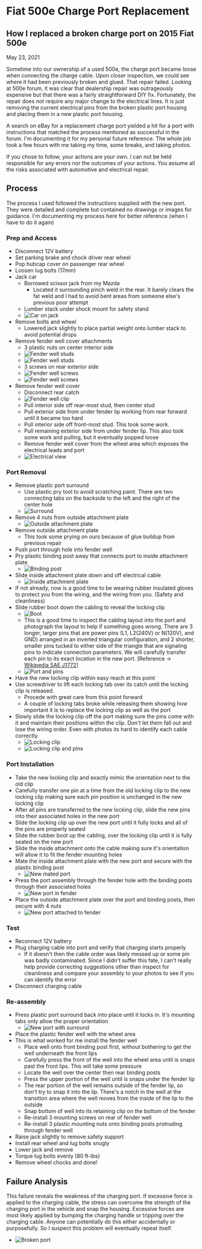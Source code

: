 # Fiat 500e Charge Port Replacement
## How I replaced a broken charge port on 2015 Fiat 500e
May 23, 2021

Sometime into our ownership of a used 500e, the charge port became loose when connecting the charge cable.  Upon closer inspection, we could see where it had been previously broken and glued.  That repair failed.  Looking at 500e forum, it was clear that dealership repair was outrageously expensive but that there was a fairly straightforward DIY fix.  Fortunately, the repair does not require any major change to the electrical lines.  It is just removing the current electrical pins from the broken plastic port housing and placing them in a new plastic port housing.

A search on eBay for a replacement charge port yielded a hit for a port with instructions that matched the process mentioned as successful in the forum.  I'm documenting it for my personal future reference.  The whole job took a few hours with me taking my time, some breaks, and taking photos.

If you chose to follow, your actions are your own.  I can not be held responsible for any errors nor the outcomes of your actions.  You assume all the risks associated with automotive and electrical repair.

## Process
The process I used followed the instructions supplied with the new port.  They were detailed and complete but contained no drawings or images for guidance.  I'm documenting my process here for better reference (when I have to do it again)

### Prep and Access
- Disconnect 12V battery
- Set parking brake and chock driver rear wheel
- Pop hubcap cover on passenger rear wheel
- Loosen lug bolts (17mm)
- Jack car
  - Borrowed scissor jack from my Mazda
    - Located it surrounding pinch weld in the rear.  It barely clears the fat weld and I had to avoid bent areas from someone else's previous poor attempt
  - Lumber stack under shock mount for safety stand
  - ![Car on jack](images/2021-05-25_17-09-01.png)
- Remove bolts and wheel
  - Lowered jack slightly to place partial weight onto lumber stack to avoid potential drops
- Remove fender well cover attachments
  - 3 plastic nuts on center interior side
  - ![Fender well studs](images/2021-05-25_17-10-53.png)
  - ![Fender well studs](images/2021-05-25_17-12-34.png)
  - 3 screws on rear exterior side
  - ![Fender well screws](images/2021-05-25_17-11-37.png)
  - ![Fender well screws](images/2021-05-25_20-49-43.png)
- Remove fender well cover
  - Disconnect rear catch
  - ![Fender well clip](images/2021-05-25_20-59-10.png)
  - Pull interior side off rear-most stud, then center stud
  - Pull exterior side from under fender lip working from rear forward until it became too hard
  - Pull interior side off front-most stud.  This took some work.
  - Pull remaining exterior side from under fender lip.  This also took some work and pulling, but it eventually popped loose
  - Remove fender well cover from the wheel area which exposes the electrical leads and port
  - ![Electrical view](images/2021-05-25_20-51-43.png)

### Port Removal
- Remove plastic port surround
  - Use plastic pry tool to avoid scratching paint.  There are two connecting tabs on the backside to the left and the right of the center hole
  - ![Surround](images/2021-05-25_20-52-21.png)
- Remove 4 nuts from outside attachment plate
  - ![Outside attachment plate](images/2021-05-25_20-52-53.png)
- Remove outside attachment plate
  - This took some prying on ours because of glue buildup from previous repair
- Push port through hole into fender well
- Pry plastic binding post away that connects port to inside attachment plate
  - ![Binding post](images/2021-05-25_20-54-09.png)
- Slide inside attachment plate down and off electrical cable
  - ![Inside attachment plate](images/2021-05-25_20-53-32.png)
- If not already, now is a good time to be wearing rubber insulated gloves to protect you from the wiring, and the wiring from you. (Safety and cleanliness)
- Slide rubber boot down the cabling to reveal the locking clip
  - ![Boot](images/2021-05-25_22-59-13.png)
  - This is a good time to inspect the cabling layout into the port and photograph the layout to help if something goes wrong. There are 3 longer, larger pins that are power pins (L1, L2(240V) or N(120V), and GND) arranged in an inverted triangular configuration, and 2 shorter, smaller pins tucked to either side of the triangle that are  signaling pins to indicate connection parameters.  We will carefully transfer each pin to its exact location in the new port.  [Reference -> [Wikipedia SAE J1772](https://en.wikipedia.org/wiki/SAE_J1772)]
  - ![Port and pins](images/2021-05-25_20-55-31.png)
- Have the new locking clip within easy reach at this point
- Use screwdriver to lift each locking tab over its catch until the locking clip is released.
  - Procede with great care from this point forward
  - A couple of locking tabs broke while releasing them showing how important it is to replace the locking clip as well as the port
- Slowly slide the locking clip off the port making sure the pins come with it and maintain their positions within the clip.  Don't let them fall out and lose the wiring order.  Even with photos its hard to identify each cable correctly.
  - ![Locking clip](images/2021-05-25_20-56-09.png)
  - ![Locking clip and pins](images/2021-05-25_23-00-05.png)

### Port Installation
- Take the new locking clip and exactly mimic the orientation next to the old clip
- Carefully transfer one pin at a time from the old locking clip to the new locking clip making sure each pin position is unchanged in the new locking clip
- After all pins are transferred to the new locking clip, slide the new pins into their associated holes in the new port
- Slide the locking clip up over the new port until it fully locks and all of the pins are properly seated
- Slide the rubber boot up the cabling, over the locking clip until it is fully seated on the new port
- Slide the inside attachment onto the cable making sure it's orientation will allow it to fit the fender mounting holes
- Mate the inside attachment plate with the new port and secure with the plastic binding post
  - ![New mated port](images/2021-05-25_20-56-44.png)
- Press the port assembly through the fender hole with the binding posts through their associated holes
  - ![New port in fender](images/2021-05-25_20-57-27.png)
- Place the outside attachment plate over the port and binding posts, then secure with 4 nuts
  - ![New port attached to fender](images/2021-05-25_20-58-00.png)

### Test
- Reconnect 12V battery
- Plug charging cable into port and verify that charging starts properly
  - If it doesn't then the cable order was likely messed up or some pin was badly contaminated.  Since I didn't suffer this fate, I can't really help provide correcting suggestions other than inspect for cleanliness and compare your assembly to your photos to see if you can identify the error
- Disconnect charging cable

### Re-assembly
- Press plastic port surround back into place until it locks in.  It's mounting tabs only allow the proper orientation
  - ![New port with surround](images/2021-05-25_20-58-40.png)
- Place the plastic fender well with the wheel area
- This is what worked for me install the fender well
  - Place well onto front binding post first, without bothering to get the well underneath the front lips
  - Carefully press the front of the well into the wheel area until is snaps past the front lips.  This will take some pressure
  - Locate the well over the center then rear binding posts
  - Press the upper portion of the well until is snaps under the fender lip
  - The rear portion of the well remains outside of the fender lip, so don't try to snap it into the lip.  There's a notch in the well at the transition area where the well moves from the inside of the lip to the outside
  - Snap bottom of well into its retaining clip on the bottom of the fender
  - Re-install 3 mounting screws on rear of fender well
  - Re-install 3 plastic mounting nuts onto binding posts protruding through fender well
- Raise jack slightly to remove safety support
- Install rear wheel and lug bolts snugly
- Lower jack and remove
- Torque lug bolts evenly (80 ft-lbs)
- Remove wheel chocks and done!

## Failure Analysis
This failure reveals the weakness of the charging port.  If excessive force is applied to the charging cable, the stress can overcome the strength of the charging port in the vehicle and snap the housing.  Excessive forces are most likely applied by bumping the charging handle or tripping over the charging cable.  Anyone can potentially do this either accidentally or purposefully.  So I suspect this problem will eventually repeat itself.
  - ![Broken port](images/2021-05-25_21-00-06.png)
